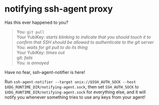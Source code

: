 # notifying ssh-agent proxy

Has this ever happened to you?

> You: `git pull`  
> Your YubiKey: *starts blinking to indicate that you should touch it to confirm that SSH should be allowed to authenticate to the git server*  
> You: *waits for git pull to do its thing*  
> Your YubiKey: *times out*  
> git: *fails*  
> You: *is annoyed*

Have no fear, ssh-agent-notifier is here!

Run `ssh-agent-notifier --target unix://$SSH_AUTH_SOCK --host $XDG_RUNTIME_DIR/notifying-agent.sock`, then set `SSH_AUTH_SOCK` to `$XDG_RUNTIME_DIR/notifying-agent.sock` for everything else, and it will notify you whenever something tries to use any keys from your agent!
